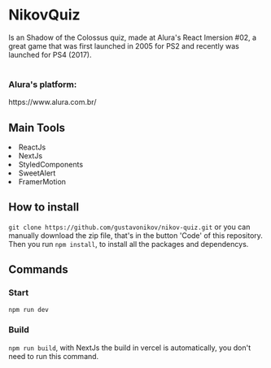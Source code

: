 # NikovQuiz 
Is an Shadow of the Colossus quiz, made at Alura's React Imersion #02, a great game that was first launched in 2005 for PS2
and recently was launched for PS4 (2017).
<br/>
<br/>
### Alura's platform:
<link>https://www.alura.com.br/</link>

## Main Tools
<li>ReactJs</li>
<li>NextJs</li>
<li>StyledComponents</li>
<li>SweetAlert</li>
<li>FramerMotion</li>

## How to install

```git clone https://github.com/gustavonikov/nikov-quiz.git``` or you can manually download the zip file,
that's in the button 'Code' of this repository.
Then you run ```npm install```, to install all the packages and dependencys.

## Commands

### Start 
```npm run dev```

### Build 
```npm run build```, with NextJs the build in vercel is automatically, you don't need to run this command.

